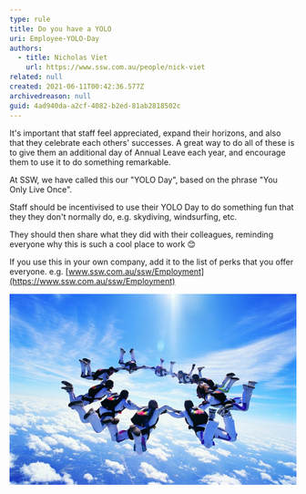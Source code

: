 ```yaml
---
type: rule
title: Do you have a YOLO
uri: Employee-YOLO-Day
authors:
  - title: Nicholas Viet
    url: https://www.ssw.com.au/people/nick-viet
related: null
created: 2021-06-11T00:42:36.577Z
archivedreason: null
guid: 4ad940da-a2cf-4082-b2ed-81ab2818502c
---
```



It's important that staff feel appreciated, expand their horizons, and also that they celebrate each others' successes. A great way to do all of these is to give them an additional day of Annual Leave each year, and encourage them to use it to do something remarkable. 

At SSW, we have called this our "YOLO Day", based on the phrase "You Only Live Once". 

Staff should be incentivised to use their YOLO Day to do something fun that they they don't normally do, e.g. skydiving, windsurfing, etc. 

They should then share what they did with their colleagues, reminding everyone why this is such a cool place to work 😊

If you use this in your own company, add it to the list of perks that you offer everyone. e.g. [www.ssw.com.au/ssw/Employment](https://www.ssw.com.au/ssw/Employment)

![Figure: Sometimes people need a nudge to do something they'll remember for ever](ThinkstockPhotos-dv617062-1.jpg)

<!--endintro-->